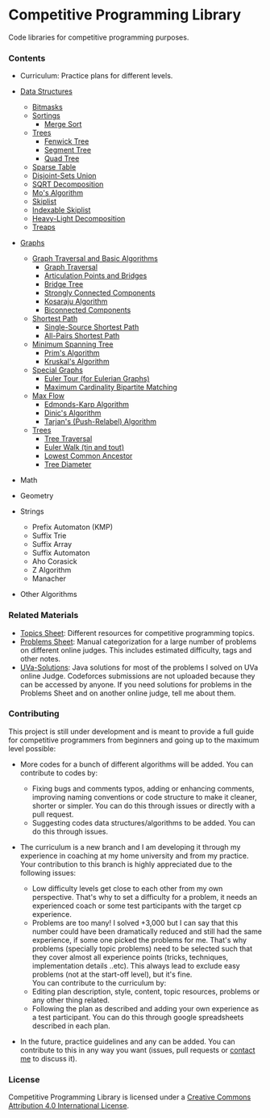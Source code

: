 # Competitive Programming Library
Code libraries for competitive programming purposes.

### Contents
- Curriculum: Practice plans for different levels.
- [Data Structures](data_structures)
  - [Bitmasks](data_structures/linear/Bitmask.java)
  - [Sortings](data_structures/sortings)
    - [Merge Sort](data_structures/sortings/MergeSort.java)
  - [Trees](data_structures/trees)
    - [Fenwick Tree](data_structures/trees/FenwickTree.java)
    - [Segment Tree](data_structures/trees/SegmentTree.java) 
    - [Quad Tree](trees/QuadTree.java)
  - [Sparse Table](data_structures/SparseTable.java)
  - [Disjoint-Sets Union](data_structures/UnionFind.java)
  - [SQRT Decomposition](data_structures/SQRT_Decomposition.java)	
  - [Mo's Algorithm](data_structures/MoAlgorithm.java)
  - [Skiplist](data_structures/SkipList.java)
  - [Indexable Skiplist](data_structures/IndexableSkipList.java)
  - [Heavy-Light Decomposition](data_structures/HLD.java)
  - [Treaps](data_structures/TreapSet.java)
- [Graphs](graphs)
  - [Graph Traversal and Basic Algorithms](graphs/traversal)
    - [Graph Traversal](graphs/traversal/GraphTraversal.java)
    - [Articulation Points and Bridges](graphs/traversal/ArticulationPointsAndBridges.java)
    - [Bridge Tree](graphs/traversal/BridgeTree.java)
    - [Strongly Connected Components](graphs/traversal/StronglyConnectedComponents1.java)
    - [Kosaraju Algorithm](graphs/traversal/KosarajuAlgorithm.java)
    - [Biconnected Components](graphs/traversal/BiconnectedComponents.java)
  - [Shortest Path](graphs/shortest_path)
    - [Single-Source Shortest Path](graphs/shortest_path/SSSP.java)
    - [All-Pairs Shortest Path](graphs/shortest_path/APSP.java)
  - [Minimum Spanning Tree](graphs/mst)
    - [Prim's Algorithm](graphs/mst/MST_Prim.java)
    - [Kruskal's Algorithm](graphs/mst/MST_Kruskal.java)
  - [Special Graphs](graphs/special)
    - [Euler Tour (for Eulerian Graphs)](graphs/special/EulerTour.java)
    - [Maximum Cardinality Bipartite Matching](graphs/special/MCBM.java)
  - [Max Flow](graphs/max_flow)
    - [Edmonds-Karp Algorithm](graphs/max_flow/MaxFlow1.java)
    - [Dinic's Algorithm](graphs/max_flow/MaxFlow2.java)
    - [Tarjan's (Push-Relabel) Algorithm](graphs/max_flow/MaxFlow3.java)
  - [Trees](graphs/trees)
    - [Tree Traversal](graphs/trees/TreeTraversal.java)
    - [Euler Walk (tin and tout)](graphs/trees/EulerWalk.java)
    - [Lowest Common Ancestor](graphs/trees/LCA.java)
    - [Tree Diameter](graphs/trees/TreeDiameter.java)
    

- Math
- Geometry
- Strings
  - Prefix Automaton (KMP)
  - Suffix Trie
  - Suffix Array
  - Suffix Automaton
  - Aho Corasick
  - Z Algorithm
  - Manacher
- Other Algorithms

### Related Materials
- [Topics Sheet](https://docs.google.com/spreadsheets/d/1tLEm58_2bQgM7qhATSjN0fGbdLLtaOCjUFnTGniHbjI): Different resources for competitive programming topics.
- [Problems Sheet](https://docs.google.com/spreadsheets/d/1blSbPr1pAFZSzlAi2IVdTeytz2yO7Ejx9SeQWOSxY0w): Manual categorization for a large number of problems on different online judges. This includes estimated difficulty, tags and other notes.
- [UVa-Solutions](https://github.com/AhmadElsagheer/UVa-Solutions): Java solutions for most of the problems I solved on UVa online Judge. Codeforces submissions are not uploaded because they can be accessed by anyone. If you need solutions for problems in the Problems Sheet and on another online judge, tell me about them.

### Contributing
This project is still under development and is meant to provide a full guide for competitive programmers from beginners and going up to the maximum level possible:

- More codes for a bunch of different algorithms will be added. You can contribute to codes by:
    - Fixing bugs and comments typos, adding or enhancing comments, improving naming conventions or code structure to make it cleaner, shorter or simpler. You can do this through issues or directly with a pull request.
    - Suggesting codes data structures/algorithms to be added. You can do this through issues.
- The curriculum is a new branch and I am developing it through my experience in coaching at my home university and from my practice. Your contribution to this branch is highly appreciated due to the following issues:
    - Low difficulty levels get close to each other from my own perspective. That's why to set a difficulty for a problem, it needs an experienced coach or some test participants with the target cp experience.
    - Problems are too many! I solved +3,000 but I can say that this number could have been dramatically reduced and still had the same experience, if some one picked the problems for me. That's why problems (specially topic problems) need to be selected such that they cover almost all experience points (tricks, techniques, implementation details ..etc). This always lead to exclude easy problems (not at the start-off level), but it's fine.<br>
You can contribute to the curriculum by:
  - Editing plan description, style, content, topic resources, problems or any other thing related.
  - Following the plan as described and adding your own experience as a test participant. You can do this through google spreadsheets described in each plan.
  
- In the future, practice guidelines and any can be added. You can contribute to this in any way you want (issues, pull requests or [contact me](http://codeforces.com/profile/Ahmad_Elsagheer) to discuss it).


### License
Competitive Programming Library is licensed under a [Creative Commons Attribution 4.0 International License](https://creativecommons.org/licenses/by/4.0/).
